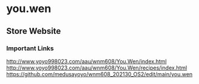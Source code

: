 # you.wen

## Store Website

### Important Links

http://www.yoyo998023.com/aau/wnm608/You.Wen/index.html
http://www.yoyo998023.com/aau/wnm608/You.Wen/recipes/index.html
https://github.com/medusayoyo/wnm608_202130_OS2/edit/main/you.wen
